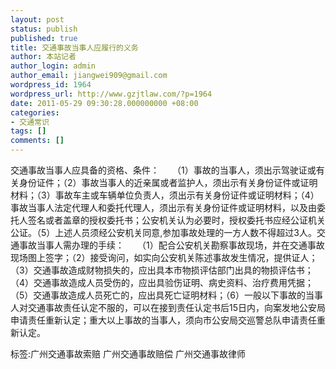 ```yaml
---
layout: post
status: publish
published: true
title: 交通事故当事人应履行的义务
author: 本站记者
author_login: admin
author_email: jiangwei909@gmail.com
wordpress_id: 1964
wordpress_url: http://www.gzjtlaw.com/?p=1964
date: 2011-05-29 09:30:28.000000000 +08:00
categories:
- 交通常识
tags: []
comments: []
---
```

交通事故当事人应具备的资格、条件：　　（1）事故的当事人，须出示驾驶证或有关身份证件；（2）事故当事人的近亲属或者监护人，须出示有关身份证件或证明材料；（3）事故车主或车辆单位负责人，须出示有关身份证件或证明材料；（4）事故当事人法定代理人和委托代理人，须出示有关身份证件或证明材料，以及由委托人签名或者盖章的授权委托书；公安机关认为必要时，授权委托书应经公证机关公证。（5）上述人员须经公安机关同意,参加事故处理的一方人数不得超过3人。交通事故当事人需办理的手续：　　（1）配合公安机关勘察事故现场，并在交通事故现场图上签字；（2）接受询问，如实向公安机关陈述事故发生情况，提供证人；（3）交通事故造成财物损失的，应出具本市物损评估部门出具的物损评估书；（4）交通事故造成人员受伤的，应出具验伤证明、病史资料、治疗费用凭据；（5）交通事故造成人员死亡的，应出具死亡证明材料；（6）一般以下事故的当事人对交通事故责任认定不服的，可以在接到责任认定书后15日内，向案发地公安局申请责任重新认定；重大以上事故的当事人，须向市公安局交巡警总队申请责任重新认定。标签:广州交通事故索赔 广州交通事故赔偿 广州交通事故律师
